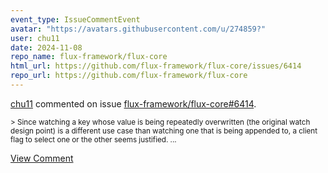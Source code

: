```yaml
---
event_type: IssueCommentEvent
avatar: "https://avatars.githubusercontent.com/u/274859?"
user: chu11
date: 2024-11-08
repo_name: flux-framework/flux-core
html_url: https://github.com/flux-framework/flux-core/issues/6414
repo_url: https://github.com/flux-framework/flux-core
---
```


<a href='https://github.com/chu11' target='_blank'>chu11</a> commented on issue <a href='https://github.com/flux-framework/flux-core/issues/6414' target='_blank'>flux-framework/flux-core#6414</a>.

<small>> Since watching a key whose value is being repeatedly overwritten (the original watch design point) is a different use case than watching one that is being appended to, a client flag to select one or the other seems justified....</small>

<a href='https://github.com/flux-framework/flux-core/issues/6414' target='_blank'>View Comment</a>
